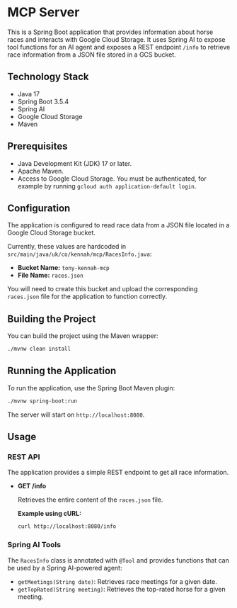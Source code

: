 # MCP Server

This is a Spring Boot application that provides information about horse races and interacts with Google Cloud Storage. It uses Spring AI to expose tool functions for an AI agent and exposes a REST endpoint `/info` to retrieve race information from a JSON file stored in a GCS bucket.

## Technology Stack

*   Java 17
*   Spring Boot 3.5.4
*   Spring AI
*   Google Cloud Storage
*   Maven

## Prerequisites

*   Java Development Kit (JDK) 17 or later.
*   Apache Maven.
*   Access to Google Cloud Storage. You must be authenticated, for example by running `gcloud auth application-default login`.

## Configuration

The application is configured to read race data from a JSON file located in a Google Cloud Storage bucket.

Currently, these values are hardcoded in `src/main/java/uk/co/kennah/mcp/RacesInfo.java`:
*   **Bucket Name:** `tony-kennah-mcp`
*   **File Name:** `races.json`

You will need to create this bucket and upload the corresponding `races.json` file for the application to function correctly.

## Building the Project

You can build the project using the Maven wrapper:

```sh
./mvnw clean install
```

## Running the Application

To run the application, use the Spring Boot Maven plugin:

```sh
./mvnw spring-boot:run
```

The server will start on `http://localhost:8080`.

## Usage

### REST API

The application provides a simple REST endpoint to get all race information.

*   **GET /info**

    Retrieves the entire content of the `races.json` file.

    **Example using cURL:**
    ```sh
    curl http://localhost:8080/info
    ```

### Spring AI Tools

The `RacesInfo` class is annotated with `@Tool` and provides functions that can be used by a Spring AI-powered agent:
*   `getMeetings(String date)`: Retrieves race meetings for a given date.
*   `getTopRated(String meeting)`: Retrieves the top-rated horse for a given meeting.